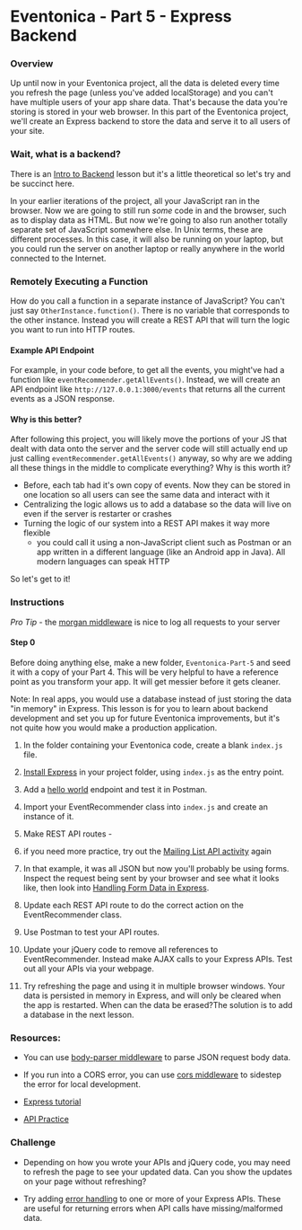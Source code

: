 # Eventonica - Part 5 - Express Backend

### Overview
Up until now in your Eventonica project, all the data is deleted every time you refresh the page (unless you've added localStorage) and you can't have multiple users of your app share data. That's because the data you're storing is stored in your web browser. In this part of the Eventonica project, we'll create an Express backend to store the data and serve it to all users of your site.

### Wait, what is a backend?

There is an [Intro to Backend](/electives/1_intro_to_backend.md) lesson but it's a little theoretical so let's try and be succinct here.

In your earlier iterations of the project, all your JavaScript ran in the browser. Now we are going to still run _some_ code in and the browser, such as to display data as HTML. But now we're going to also run another totally separate set of JavaScript somewhere else. In Unix terms, these are different processes. In this case, it will also be running on your laptop, but you could run the server on another laptop or really anywhere in the world connected to the Internet.

### Remotely Executing a Function
How do you call a function in a separate instance of JavaScript? You can't just say `OtherInstance.function()`. There is no variable that corresponds to the other instance. Instead you will create a REST API that will turn the logic you want to run into HTTP routes. 

#### Example API Endpoint
For example, in your code before, to get all the events, you might've had a function like `eventRecommender.getAllEvents()`. Instead, we will create an API endpoint like `http://127.0.0.1:3000/events` that returns all the current events as a JSON response. 

#### Why is this better?
After following this project, you will likely move the portions of your JS that dealt with data onto the server and the server code will still actually end up just calling `eventRecommender.getAllEvents()` anyway, so why are we adding all these things in the middle to complicate everything? Why is this worth it?

- Before, each tab had it's own copy of events. Now they can be stored in one location so all users can see the same data and interact with it
- Centralizing the logic allows us to add a database so the data will live on even if the server is restarter or crashes
- Turning the logic of our system into a REST API makes it way more flexible
  - you could call it using a non-JavaScript client such as Postman or an app written in a different language (like an Android app in Java). All modern languages can speak HTTP
  
So let's get to it!

### Instructions

*Pro Tip* - the [morgan middleware](https://www.npmjs.com/package/morgan) is nice to log all requests to your server

#### Step 0
Before doing anything else, make a new folder, `Eventonica-Part-5` and seed it with a copy of your Part 4. This will be very helpful to have a reference point as you transform your app. It will get messier before it gets cleaner.

Note: In real apps, you would use a database instead of just storing the data "in memory" in Express. This lesson is for you to learn about backend development and set you up for future Eventonica improvements, but it's not quite how you would make a production application.

1. In the folder containing your Eventonica code, create a blank `index.js` file.

1. [Install Express](https://expressjs.com/en/starter/installing.html) in your project folder, using `index.js` as the entry point.

1. Add a [hello world](https://expressjs.com/en/starter/hello-world.html) endpoint and test it in Postman.

1. Import your EventRecommender class into `index.js` and create an instance of it.

1. Make REST API routes - 
  1. if you need more practice, try out the [Mailing List API activity](/projects/mailing-list-rest-api.md) again
  1. In that example, it was all JSON but now you'll probably be using forms. Inspect the request being sent by your browser and see what it looks like, then look into [Handling Form Data in Express](https://www.hacksparrow.com/webdev/express/handling-processing-forms.html).

1. Update each REST API route to do the correct action on the EventRecommender class.

1. Use Postman to test your API routes.

1. Update your jQuery code to remove all references to EventRecommender. Instead make AJAX calls to your Express APIs. Test out all your APIs via your webpage.

1. Try refreshing the page and using it in multiple browser windows. Your data is persisted in memory in Express, and will only be cleared when the app is restarted. When can the data be erased?The solution is to add a database in the next lesson.

### Resources:

* You can use [body-parser middleware](https://expressjs.com/en/5x/api.html#req.body) to parse JSON request body data.

* If you run into a CORS error, you can use [cors middleware](https://expressjs.com/en/resources/middleware/cors.html) to sidestep the error for local development.

* [Express tutorial](../../express-js/express.md)

* [API Practice](../../api/http-request-practice.md)

### Challenge

* Depending on how you wrote your APIs and jQuery code, you may need to refresh the page to see your updated data. Can you show the updates on your page without refreshing?

* Try adding [error handling](https://expressjs.com/en/guide/error-handling.html) to one or more of your Express APIs. These are useful for returning errors when API calls have missing/malformed data.
